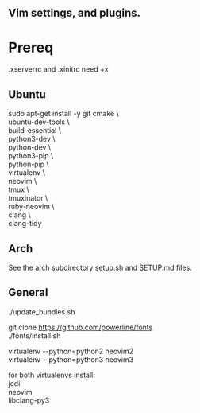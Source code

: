 Vim settings, and plugins.
----

# Prereq

.xserverrc and .xinitrc need +x

##  Ubuntu
  sudo apt-get install -y git cmake \  
                              ubuntu-dev-tools \  
                              build-essential \  
                              python3-dev \  
                              python-dev \  
                              python3-pip \  
                              python-pip \  
                              virtualenv \  
                              neovim \  
                              tmux \  
                              tmuxinator \  
                              ruby-neovim \  
                              clang \  
                              clang-tidy

## Arch
  See the arch subdirectory setup.sh and SETUP.md files.


## General
  ./update_bundles.sh  

  git clone https://github.com/powerline/fonts  
  ./fonts/install.sh

  virtualenv --python=python2 neovim2  
  virtualenv --python=python3 neovim3  

  for both virtualenvs install:  
    jedi  
    neovim  
    libclang-py3  



